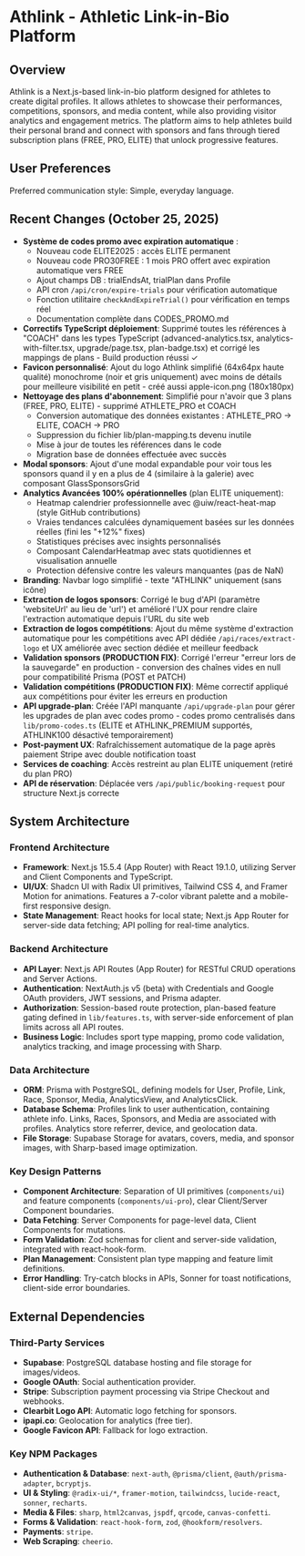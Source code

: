 # Athlink - Athletic Link-in-Bio Platform

## Overview
Athlink is a Next.js-based link-in-bio platform designed for athletes to create digital profiles. It allows athletes to showcase their performances, competitions, sponsors, and media content, while also providing visitor analytics and engagement metrics. The platform aims to help athletes build their personal brand and connect with sponsors and fans through tiered subscription plans (FREE, PRO, ELITE) that unlock progressive features.

## User Preferences
Preferred communication style: Simple, everyday language.

## Recent Changes (October 25, 2025)
- **Système de codes promo avec expiration automatique** :
  - Nouveau code ELITE2025 : accès ELITE permanent
  - Nouveau code PRO30FREE : 1 mois PRO offert avec expiration automatique vers FREE
  - Ajout champs DB : trialEndsAt, trialPlan dans Profile
  - API cron `/api/cron/expire-trials` pour vérification automatique
  - Fonction utilitaire `checkAndExpireTrial()` pour vérification en temps réel
  - Documentation complète dans CODES_PROMO.md
- **Correctifs TypeScript déploiement**: Supprimé toutes les références à "COACH" dans les types TypeScript (advanced-analytics.tsx, analytics-with-filter.tsx, upgrade/page.tsx, plan-badge.tsx) et corrigé les mappings de plans - Build production réussi ✓
- **Favicon personnalisé**: Ajout du logo Athlink simplifié (64x64px haute qualité) monochrome (noir et gris uniquement) avec moins de détails pour meilleure visibilité en petit - créé aussi apple-icon.png (180x180px)
- **Nettoyage des plans d'abonnement**: Simplifié pour n'avoir que 3 plans (FREE, PRO, ELITE) - supprimé ATHLETE_PRO et COACH
  - Conversion automatique des données existantes : ATHLETE_PRO → ELITE, COACH → PRO
  - Suppression du fichier lib/plan-mapping.ts devenu inutile
  - Mise à jour de toutes les références dans le code
  - Migration base de données effectuée avec succès
- **Modal sponsors**: Ajout d'une modal expandable pour voir tous les sponsors quand il y en a plus de 4 (similaire à la galerie) avec composant GlassSponsorsGrid
- **Analytics Avancées 100% opérationnelles** (plan ELITE uniquement):
  - Heatmap calendrier professionnelle avec @uiw/react-heat-map (style GitHub contributions)
  - Vraies tendances calculées dynamiquement basées sur les données réelles (fini les "+12%" fixes)
  - Statistiques précises avec insights personnalisés
  - Composant CalendarHeatmap avec stats quotidiennes et visualisation annuelle
  - Protection défensive contre les valeurs manquantes (pas de NaN)
- **Branding**: Navbar logo simplifié - texte "ATHLINK" uniquement (sans icône)
- **Extraction de logos sponsors**: Corrigé le bug d'API (paramètre 'websiteUrl' au lieu de 'url') et amélioré l'UX pour rendre claire l'extraction automatique depuis l'URL du site web
- **Extraction de logos compétitions**: Ajout du même système d'extraction automatique pour les compétitions avec API dédiée `/api/races/extract-logo` et UX améliorée avec section dédiée et meilleur feedback
- **Validation sponsors (PRODUCTION FIX)**: Corrigé l'erreur "erreur lors de la sauvegarde" en production - conversion des chaînes vides en null pour compatibilité Prisma (POST et PATCH)
- **Validation compétitions (PRODUCTION FIX)**: Même correctif appliqué aux compétitions pour éviter les erreurs en production
- **API upgrade-plan**: Créée l'API manquante `/api/upgrade-plan` pour gérer les upgrades de plan avec codes promo - codes promo centralisés dans `lib/promo-codes.ts` (ELITE et ATHLINK_PREMIUM supportés, ATHLINK100 désactivé temporairement)
- **Post-payment UX**: Rafraîchissement automatique de la page après paiement Stripe avec double notification toast
- **Services de coaching**: Accès restreint au plan ELITE uniquement (retiré du plan PRO)
- **API de réservation**: Déplacée vers `/api/public/booking-request` pour structure Next.js correcte

## System Architecture

### Frontend Architecture
- **Framework**: Next.js 15.5.4 (App Router) with React 19.1.0, utilizing Server and Client Components and TypeScript.
- **UI/UX**: Shadcn UI with Radix UI primitives, Tailwind CSS 4, and Framer Motion for animations. Features a 7-color vibrant palette and a mobile-first responsive design.
- **State Management**: React hooks for local state; Next.js App Router for server-side data fetching; API polling for real-time analytics.

### Backend Architecture
- **API Layer**: Next.js API Routes (App Router) for RESTful CRUD operations and Server Actions.
- **Authentication**: NextAuth.js v5 (beta) with Credentials and Google OAuth providers, JWT sessions, and Prisma adapter.
- **Authorization**: Session-based route protection, plan-based feature gating defined in `lib/features.ts`, with server-side enforcement of plan limits across all API routes.
- **Business Logic**: Includes sport type mapping, promo code validation, analytics tracking, and image processing with Sharp.

### Data Architecture
- **ORM**: Prisma with PostgreSQL, defining models for User, Profile, Link, Race, Sponsor, Media, AnalyticsView, and AnalyticsClick.
- **Database Schema**: Profiles link to user authentication, containing athlete info. Links, Races, Sponsors, and Media are associated with profiles. Analytics store referrer, device, and geolocation data.
- **File Storage**: Supabase Storage for avatars, covers, media, and sponsor images, with Sharp-based image optimization.

### Key Design Patterns
- **Component Architecture**: Separation of UI primitives (`components/ui`) and feature components (`components/ui-pro`), clear Client/Server Component boundaries.
- **Data Fetching**: Server Components for page-level data, Client Components for mutations.
- **Form Validation**: Zod schemas for client and server-side validation, integrated with react-hook-form.
- **Plan Management**: Consistent plan type mapping and feature limit definitions.
- **Error Handling**: Try-catch blocks in APIs, Sonner for toast notifications, client-side error boundaries.

## External Dependencies

### Third-Party Services
- **Supabase**: PostgreSQL database hosting and file storage for images/videos.
- **Google OAuth**: Social authentication provider.
- **Stripe**: Subscription payment processing via Stripe Checkout and webhooks.
- **Clearbit Logo API**: Automatic logo fetching for sponsors.
- **ipapi.co**: Geolocation for analytics (free tier).
- **Google Favicon API**: Fallback for logo extraction.

### Key NPM Packages
- **Authentication & Database**: `next-auth`, `@prisma/client`, `@auth/prisma-adapter`, `bcryptjs`.
- **UI & Styling**: `@radix-ui/*`, `framer-motion`, `tailwindcss`, `lucide-react`, `sonner`, `recharts`.
- **Media & Files**: `sharp`, `html2canvas`, `jspdf`, `qrcode`, `canvas-confetti`.
- **Forms & Validation**: `react-hook-form`, `zod`, `@hookform/resolvers`.
- **Payments**: `stripe`.
- **Web Scraping**: `cheerio`.